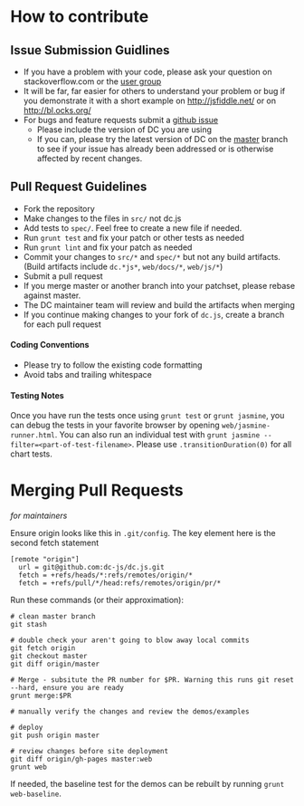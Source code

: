 # How to contribute

## Issue Submission Guidlines

* If you have a problem with your code, please ask your question on stackoverflow.com or the [user group](https://groups.google.com/forum/?fromgroups#!forum/dc-js-user-group)
* It will be far, far easier for others to understand your problem or bug if you demonstrate it with a short example on http://jsfiddle.net/ or on http://bl.ocks.org/
* For bugs and feature requests submit a [github issue](http://github.com/dc-js/dc.js/issues)
  * Please include the version of DC you are using
  * If you can, please try the latest version of DC on the [master](https://raw.github.com/dc-js/dc.js/master/dc.js) branch to see if your issue has already been addressed or is otherwise affected by recent changes.

## Pull Request Guidelines

* Fork the repository
* Make changes to the files in `src/` not dc.js
* Add tests to `spec/`. Feel free to create a new file if needed.
* Run `grunt test` and fix your patch or other tests as needed
* Run `grunt lint` and fix your patch as needed
* Commit your changes to `src/*` and `spec/*` but not any build artifacts.  (Build artifacts include `dc.*js*`, `web/docs/*`, `web/js/*`)
* Submit a pull request
* If you merge master or another branch into your patchset, please rebase against master.
* The DC maintainer team will review and build the artifacts when merging
* If you continue making changes to your fork of `dc.js`, create a branch for each pull request

#### Coding Conventions

* Please try to follow the existing code formatting
* Avoid tabs and trailing whitespace

#### Testing Notes

Once you have run the tests once using `grunt test` or `grunt jasmine`, you can debug the tests in
your favorite browser by opening `web/jasmine-runner.html`.  You can also run an individual test with
`grunt jasmine --filter=<part-of-test-filename>`.  Please use `.transitionDuration(0)` for all chart tests.

# Merging Pull Requests

_for maintainers_

Ensure origin looks like this in `.git/config`. The key element here is the second fetch statement
```
[remote "origin"]
  url = git@github.com:dc-js/dc.js.git
  fetch = +refs/heads/*:refs/remotes/origin/*
  fetch = +refs/pull/*/head:refs/remotes/origin/pr/*
```

Run these commands (or their approximation):
```
# clean master branch
git stash

# double check your aren't going to blow away local commits
git fetch origin
git checkout master
git diff origin/master

# Merge - subsitute the PR number for $PR. Warning this runs git reset --hard, ensure you are ready
grunt merge:$PR

# manually verify the changes and review the demos/examples

# deploy
git push origin master

# review changes before site deployment
git diff origin/gh-pages master:web
grunt web
```

If needed, the baseline test for the demos can be rebuilt by running `grunt web-baseline`.
